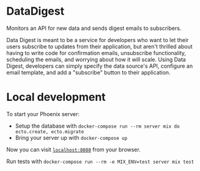 # DataDigest
Monitors an API for new data and sends digest emails to subscribers.

Data Digest is meant to be a service for developers who want to let their users subscribe to updates from their application, but aren't thrilled about having to write code for confirmation emails, unsubscribe functionality, scheduling the emails, and worrying about how it will scale. Using Data Digest, developers can simply specify the data source's API, configure an email template, and add a "subscribe" button to their application.

# Local development

To start your Phoenix server:

* Setup the database with `docker-compose run --rm server mix do ecto.create, ecto.migrate`
* Bring your server up with `docker-compose up`

Now you can visit [`localhost:8080`](http://localhost:8080) from your browser.

Run tests with `docker-compose run --rm -e MIX_ENV=test server mix test`
